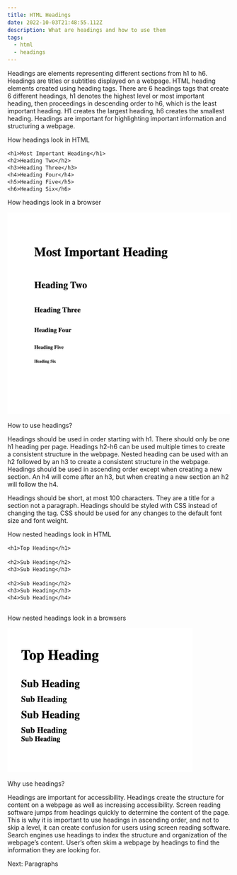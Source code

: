```yaml
---
title: HTML Headings
date: 2022-10-03T21:48:55.112Z
description: What are headings and how to use them
tags:
  - html
  - headings
---
```

Headings are elements representing different sections from h1 to h6. Headings are titles or subtitles displayed on a webpage. HTML heading elements created using heading tags. There are 6 headings tags that create 6 different headings, h1 denotes the highest level or most important heading, then proceedings in descending order to h6, which is the least important heading. H1 creates the largest heading, h6 creates the smallest heading. Headings are important for highlighting important information and structuring a webpage. 

H﻿ow headings look in HTML

```
<h1>Most Important Heading</h1>
<h2>Heading Two</h2>
<h3>Heading Three</h3>
<h4>Heading Four</h4>
<h5>Heading Five</h5>
<h6>Heading Six</h6>

```

H﻿ow headings look in a browser

![](../assets/headings.png)

How to use headings? 

Headings should be used in order starting with h1. There should only be one h1 heading per page. Headings h2-h6 can be used multiple times to create a consistent structure in the webpage. Nested heading can be used with an h2 followed by an h3 to create a consistent structure in the webpage. Headings should be used in ascending order except when creating a new section. An h4 will come after an h3, but when creating a new section an h2 will follow the h4.

Headings should be short, at most 100 characters. They are a title for a section not a paragraph. Headings should be styled with CSS instead of changing the tag. CSS should be used for any changes to the default font size and font weight.

H﻿ow nested headings look in HTML

```
<h1>Top Heading</h1>

<h2>Sub Heading</h2>
<h3>Sub Heading</h3>

<h2>Sub Heading</h2>
<h3>Sub Heading</h3>
<h4>Sub Heading</h4>


```

H﻿ow nested headings look in a browsers

![](../assets/headings_with_subheadings.png)

Why use headings? 

Headings are important for accessibility. Headings create the structure for content on a webpage as well as increasing accessibility. Screen reading software jumps from headings quickly to determine the content of the page. This is why it is important to use headings in ascending order, and not to skip a level, it can create confusion for users using screen reading software. Search engines use headings to index the structure and organization of the webpage’s content. User’s often skim a webpage by headings to find the information they are looking for.



Next: Paragraphs